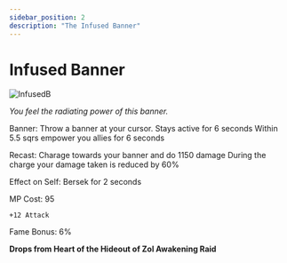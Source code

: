 ```yaml
---
sidebar_position: 2
description: "The Infused Banner"
---
```


# Infused Banner

![InfusedB](https://vwiki.valorserver.com/api/item/picture/infused%20banner)

<i>You feel the radiating power of this banner.</i>

Banner: Throw a banner at your cursor. Stays active for 6 seconds Within 5.5 sqrs empower you allies for 6 seconds

Recast: Charage towards your banner and do 1150 damage During the charge your damage taken is reduced by 60%

Effect on Self: Bersek for 2 seconds

MP Cost: 95

    +12 Attack

Fame Bonus: 6%

**Drops from Heart of the Hideout of Zol Awakening Raid**
